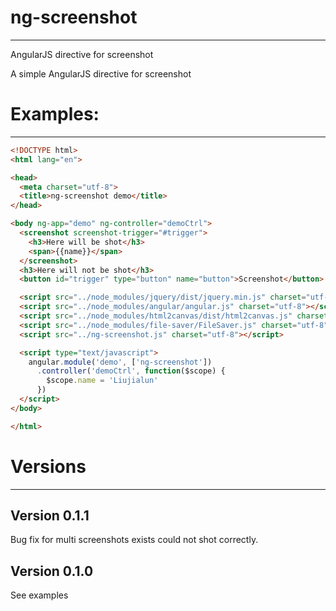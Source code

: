 # ng-screenshot
* * *
AngularJS directive for screenshot

A simple AngularJS directive for screenshot
# Examples:
* * *
```html
<!DOCTYPE html>
<html lang="en">

<head>
  <meta charset="utf-8">
  <title>ng-screenshot demo</title>
</head>

<body ng-app="demo" ng-controller="demoCtrl">
  <screenshot screenshot-trigger="#trigger">
    <h3>Here will be shot</h3>
    <span>{{name}}</span>
  </screenshot>
  <h3>Here will not be shot</h3>
  <button id="trigger" type="button" name="button">Screenshot</button>

  <script src="../node_modules/jquery/dist/jquery.min.js" charset="utf-8"></script>
  <script src="../node_modules/angular/angular.js" charset="utf-8"></script>
  <script src="../node_modules/html2canvas/dist/html2canvas.js" charset="utf-8"></script>
  <script src="../node_modules/file-saver/FileSaver.js" charset="utf-8"></script>
  <script src="../ng-screenshot.js" charset="utf-8"></script>

  <script type="text/javascript">
    angular.module('demo', ['ng-screenshot'])
      .controller('demoCtrl', function($scope) {
        $scope.name = 'Liujialun'
      })
  </script>
</body>

</html>
```

# Versions
* * *
## Version 0.1.1
Bug fix for multi screenshots exists could not shot correctly.

## Version 0.1.0
See examples
